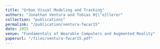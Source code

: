```yaml
---
title: "Urban Visual Modeling and Tracking"
authors: "Jonathan Ventura and Tobias H{\"o}llerer"
collection: "publications"
permalink: "/publication/ventura-fwcar15"
date: 2015
venue: "Fundamentals of Wearable Computers and Augmented Reality"
paperurl: "/files/ventura-fwcar15.pdf"
---
```

